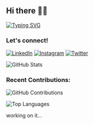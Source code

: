 ## Hi there 👋🏽 
[![Typing SVG](https://readme-typing-svg.demolab.com?font=Fira+Code&size=30&duration=3000&pause=500&color=C62195&center=true&vCenter=true&width=600&lines=Hi!+I'm+Mariana;Welcome+to+my+GitHub+Profile!;Software+Engineer+Student;UIUX+Designer;Lover+of+Languages+and+Arts)](https://git.io/typing-svg)

### Let's connect!
[![LinkedIn](https://img.shields.io/badge/LinkedIn-0077B5?style=for-the-badge&logo=linkedin&logoColor=white)](https://www.linkedin.com/in/mariaraujojc)
[![Instagram](https://img.shields.io/badge/Instagram-E4405F?style=for-the-badge&logo=instagram&logoColor=white)](https://www.instagram.com/studies.mariaraujojc)
[![Twitter](https://img.shields.io/badge/Twitter-1DA1F2?style=for-the-badge&logo=twitter&logoColor=white)](https://www.twitter.com/mariaraujojc)

![GitHub Stats](https://github-readme-stats.vercel.app/api?username=araujo-mariana&show_icons=true&theme=radical)

### Recent Contributions:
![GitHub Contributions](https://github-contribution-stats.vercel.app/api?username=araujo-mariana)

![Top Languages](https://github-readme-stats.vercel.app/api/top-langs/?username=araujo-mariana&layout=compact&theme=dracula)

<!--
**araujo-mariana/araujo-mariana** is a ✨ _special_ ✨ repository because its `README.md` (this file) appears on your GitHub profile.

Here are some ideas to get you started:

- 🔭 I’m currently working on ...
- 🌱 I’m currently learning ...
- 👯 I’m looking to collaborate on ...
- 🤔 I’m looking for help with ...
- 💬 Ask me about ...
- 📫 How to reach me: ...
- 😄 Pronouns: ...
- ⚡ Fun fact: ...
--> working on it...

